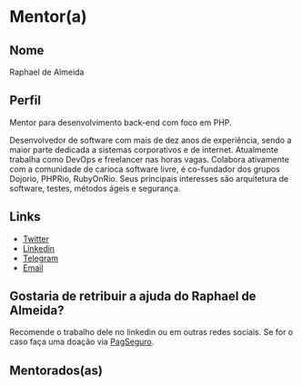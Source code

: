 # Mentor(a)

## Nome

Raphael de Almeida

## Perfil

Mentor para desenvolvimento back-end com foco em PHP.

Desenvolvedor de software com mais de dez anos de experiência, sendo a maior parte dedicada a sistemas corporativos e de internet. Atualmente trabalha como DevOps e freelancer nas horas vagas. Colabora ativamente com a comunidade de carioca software livre, é co-fundador dos grupos Dojorio, PHPRio, RubyOnRio. Seus principais interesses são arquitetura de software, testes, métodos ágeis e segurança.

## Links

* [Twitter](https://twitter.com/raph_almeida)
* [Linkedin](https://www.linkedin.com/in/raphaeldealmeida/)
* [Telegram](https://web.telegram.org/#/im?p=@raphaeldealmeida)
* [Email](mailto:jaguarnet7@gmail.com)


## Gostaria de retribuir a ajuda do Raphael de Almeida?

Recomende o trabalho dele no linkedin ou em outras redes sociais. Se for o caso faça uma doação via [PagSeguro](https://pag.ae/bjqy2xt).

## Mentorados(as)

